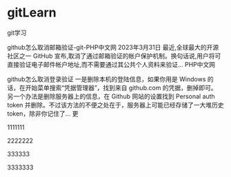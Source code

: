# gitLearn
git学习


github怎么取消邮箱验证-git-PHP中文网
2023年3月31日 最近,全球最大的开源社区之一 GitHub 宣布,取消了通过邮箱验证的帐户保护机制。换句话说,用户将可直接验证电子邮件帐户地址,而不需要通过其公共个人资料来验证...
PHP中文网

github怎么取消登录验证
一是删除本机的登陆信息，如果你用是 Windows 的话，在开始菜单搜索“凭据管理器”，找到来自 github.com 的凭据，删掉即可。
另一个办法是删除服务器上的信息，在 Github 网站的设置找到 Personal auth token 并删除。不过该方法的不便之处在于，服务器上可能已经存储了一大堆历史 token，除非你记住了... 更

1111111

2222222

333333

3333333
